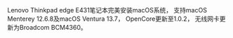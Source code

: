 Lenovo Thinkpad edge E431笔记本完美安装macOS系统，
支持macOS Menterey 12.6.8及macOS Ventura 13.7，
OpenCore更新至1.0.2，
无线网卡更新为Broadcom BCM4360。
